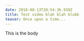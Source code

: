 ```yaml
---
date: 2018-08-13T20:54:36.938Z
title: Test video blah blah blubb
teaser: Once upon a time...
---
```

This is the body
